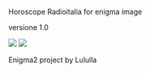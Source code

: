 Horoscope Radioitalia for enigma image

versione 1.0

<img src="https://github.com/Belfagor2005/oroscopo_radioitalia/blob/main/screen/screen1.jpg?raw=true">

<img src="https://github.com/Belfagor2005/oroscopo_radioitalia/blob/main/screen/screen2.jpg?raw=true">

Enigma2 project by Lululla
